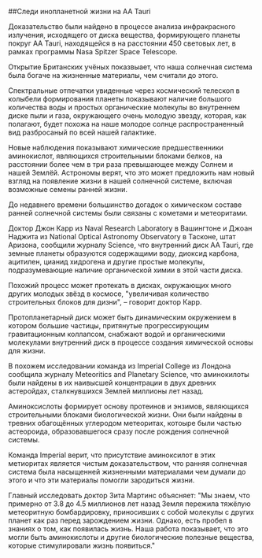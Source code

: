 ##Следи инопланетной жизни на AA Tauri

Доказательство были найдено в процессе анализа инфракрасного излучения, исходящего от диска вещества, формирующего планеты покруг AA Tauri, находящейся в на расстоянии 450 световых лет, в рамках программы Nasa Spitzer Space Telescope.

Открытие Британских учёных показвыает, что наша солнечная система была богаче на жизненные материалы, чем считали до этого.

Спектральные отпечатки увиденные через космический телескоп в колыбели формирования планеты показывают наличие большого количества воды и простых органические молекулы во внутреннем диске пыли и газа, окружающего очень молодую звезду, которая, как полагают, будет похожа на наше молодое солнце распространенный вид разбросаный по всей нашей галактике.

Новые наблюдения показывают химические предшественники аминокислот, являющихся строительными блоками белков, на расстоянии более чем в три раза превышающее между Солнем и нашей Землёй. Астрономы верят, что это может предложить нам новый взгляд на появление жизни в нашей солнечной системе, включая возможные семены ранней жизни.

До недавнего времени большинство догадок о химическом составе ранней солнечной системы были связаны с кометами и метеоритами.

Доктор Джон Карр из Naval Research Laboratory в Вашингтоне и Джоан Наджита из National Optical Astronomy Observatory в Тасконе, штат Аризона, сообщили журналу Science, что внутренний диск AA Tauri, где земные планеты образуются содержащими воду, диоксид карбона, ацитилен, цианид хидрогена и другие простые молекулы, подразумевающие наличие органической химии в этой части диска.

Похожий процесс может протекать в дисках, окружающих много других молодых звёзд в космосе, "увеличивая количество строительных блоков для дизни", – говорит доктор Карр.

Протопланетарный диск может быть динамическим окружением в котором большие частицы, притянутые прогрессирующим гравитационным коллапсом, снабжают водой и органическими молекулами внутренний диск в процессе создания химической основы для жизни.

В похожем исследовании команда из Imperial College из Лондона сообщила журналу Meteoritics and Planetary Science, что аминокилоты были найдены в их наивысшей концентрации в двух древних астеройдах, сталкнувшихся Землей миллионы лет назад.

Аминоксислоты формирует основу протеинов и энзимов, являющихся строительными блоками биологической жизни. Они были найдены в тревних обагощённых углеродом метеоритах, котоыре были частью астеороида, образовавшегося сразу после рождения солнечной системы.

Команда Imperial верит, что присутствие аминоксилот в этих метиоритах является чистым доказательством, что ранняя солнечная система была насыщенней жизненными материалами чем думали до этого и что эти материалы помогли зародиться жизни.

Главный исследовать доктор Зита Мартинс объясняет: "Мы знаем, что примерно от 3.8 до 4.5 миллионов лет назад Земля пережила тяжёлую метеоритную бомбардировку, приносивших с собой молекулы с других планет как раз перед зарождением жизни. Однако, есть пробел в знаниях о том, как появилась жизнь. Наша работа показывает, что это могли быть аминокислоты и другие биологические полезные вещества, которые стимулировали жизнь появиться."